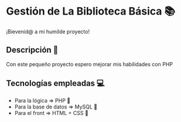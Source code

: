 # Gestión de La Biblioteca Básica :books:

¡Bievenid@ a mi humilde proyecto! 

## Descripción :rocket:

Con este pequeño proyecto espero mejorar mis habilidades con PHP 

## Tecnologías empleadas :computer:

- Para la lógica => PHP :tada:
- Para la base de datos => MySQL :tada:
- Para el front => HTML + CSS :tada:


